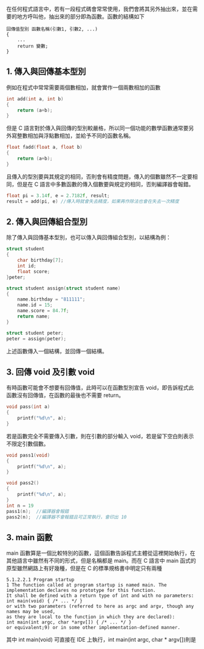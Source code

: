 在任何程式語言中，若有一段程式碼會常常使用，我們會將其另外抽出來，並在需要的地方呼叫他，抽出來的部分即為函數。函數的結構如下
```
回傳值型別 函數名稱(引數1, 引數2, ...)
{
    ...
    return 變數;
}
```
## 1. 傳入與回傳基本型別
例如在程式中常常需要兩個數相加，就會實作一個兩數相加的函數
```C
int add(int a, int b)
{
    return (a+b);
}
```
但是 C 語言對於傳入與回傳的型別較嚴格，所以同一個功能的數學函數通常要另外寫整數相加與浮點數相加，並給予不同的函數名稱。
```C
float fadd(float a, float b)
{
    return (a+b);
}
```
且傳入的型別要與其規定的相同，否則會有精度問題，傳入的個數雖然不一定要相同，但是在 C 語言中多數函數的傳入個數要與規定的相同，否則編譯器會報錯。
```C
float pi = 3.14f, e = 2.7182f, result;
result = add(pi, e) //傳入時就會失去精度，如果再作除法也會在失去一次精度
```
## 2. 傳入與回傳組合型別
除了傳入與回傳基本型別，也可以傳入與回傳組合型別，以結構為例：
```C
struct student
{
    char birthday[7];
    int id;
    float score;
}peter;

struct student assign(struct student name)
{
    name.birthday = "811111";
    name.id = 15;
    name.score = 84.7f;
    return name;
}

struct student peter;
peter = assign(peter);
```
上述函數傳入一個結構，並回傳一個結構。

## 3. 回傳 void 及引數 void
有時函數可能會不想要有回傳值，此時可以在函數型別宣告 void，即告訴程式此函數沒有回傳值，在函數的最後也不需要 return。
```C
void pass(int a)
{
    printf("%d\n", a);
}
```
若是函數完全不需要傳入引數，則在引數的部分輸入 void，若是留下空白則表示不限定引數個數。
```C
void pass1(void)
{
    printf("%d\n", a);
}

void pass2()
{
    printf("%d\n", a);
}
int n = 19
pass1(n);  //編譯器會報錯
pass2(n);  //編譯器不會報錯且可正常執行，會印出 10
```
## 3. main 函數
main 函數算是一個比較特別的函數，這個函數告訴程式主體從這裡開始執行，在其他語言中雖然有不同的形式，但是名稱都是 main。而在 C 語言中 main 函式的原型雖然網路上有好幾種，但是在 C 的標準規格書中明定只有兩種
```
5.1.2.2.1 Program startup
1 The function called at program startup is named main. The implementation declares no prototype for this function. 
It shall be defined with a return type of int and with no parameters:
int main(void) { /* ... */ }
or with two parameters (referred to here as argc and argv, though any names may be used, 
as they are local to the function in which they are declared):
int main(int argc, char *argv[]) { /* ... */ }
or equivalent;9) or in some other implementation-defined manner.
```
其中 int main(void) 可直接在 IDE 上執行，int main(int argc, char * argv[])則是
